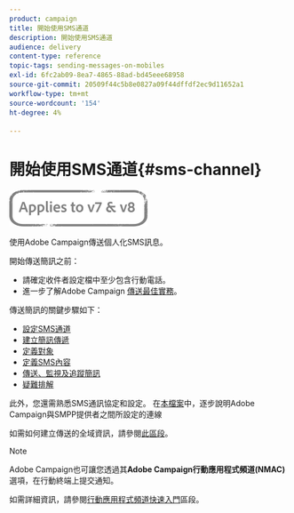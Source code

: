 ```yaml
---
product: campaign
title: 開始使用SMS通道
description: 開始使用SMS通道
audience: delivery
content-type: reference
topic-tags: sending-messages-on-mobiles
exl-id: 6fc2ab09-8ea7-4865-88ad-bd45eee68958
source-git-commit: 20509f44c5b8e0827a09f44dffdf2ec9d11652a1
workflow-type: tm+mt
source-wordcount: '154'
ht-degree: 4%

---
```


# 開始使用SMS通道{#sms-channel}

![](../../assets/common.svg)


使用Adobe Campaign傳送個人化SMS訊息。

開始傳送簡訊之前：

* 請確定收件者設定檔中至少包含行動電話。
* 進一步了解Adobe Campaign [傳送最佳實務](delivery-best-practices.md)。

傳送簡訊的關鍵步驟如下：

* [設定SMS通道](sms-set-up.md)
* [建立簡訊傳遞](sms-create.md)
* [定義對象](sms-create.md#selecting-the-target-population)
* [定義SMS內容](sms-create.md#defining-the-sms-content)
* [傳送、監視及追蹤簡訊](sms-send.md)
* [疑難排解](troubleshooting-sms.md)

此外，您還需熟悉SMS通訊協定和設定。 在[本檔案](sms-protocol.md)中，逐步說明Adobe Campaign與SMPP提供者之間所設定的連線

如需如何建立傳送的全域資訊，請參閱[此區段](steps-about-delivery-creation-steps.md)。

>[!NOTE]
>
>Adobe Campaign也可讓您透過其&#x200B;**Adobe Campaign行動應用程式頻道(NMAC)**&#x200B;選項，在行動終端上提交通知。
> 
>如需詳細資訊，請參閱[行動應用程式頻道快速入門](about-mobile-app-channel.md)區段。
